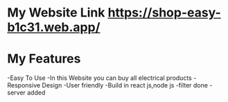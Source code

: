 # My Website Link https://shop-easy-b1c31.web.app/
# My Features 
-Easy To Use 
-In this Website you can buy all electrical products
-Responsive Design
-User friendly
-Build in react js,node js 
-filter done
-server added 
